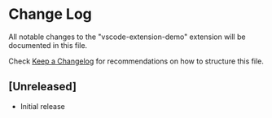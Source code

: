 # Change Log

All notable changes to the "vscode-extension-demo" extension will be documented in this file.

Check [Keep a Changelog](http://keepachangelog.com/) for recommendations on how to structure this file.

## [Unreleased]

- Initial release
